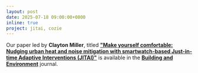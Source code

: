 ```yaml
---
layout: post
date: 2025-07-18 09:00:00+0800
inline: true
project: jitai, cozie
---
```


Our paper led by **Clayton Miller**, titled [**"Make yourself comfortable: Nudging urban heat and noise mitigation with smartwatch-based Just-in-time Adaptive Interventions (JITAI)"**](https://doi.org/10.1016/j.buildenv.2025.113388) is available in the [**Building and Environment**](https://www.sciencedirect.com/journal/building-and-environment) journal.


